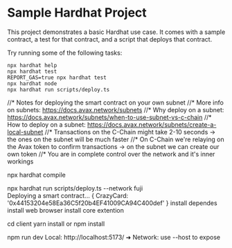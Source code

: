 # Sample Hardhat Project

This project demonstrates a basic Hardhat use case. It comes with a sample contract, a test for that contract, and a script that deploys that contract.

Try running some of the following tasks:

```shell
npx hardhat help
npx hardhat test
REPORT_GAS=true npx hardhat test
npx hardhat node
npx hardhat run scripts/deploy.ts
```


//* Notes for deploying the smart contract on your own subnet
//* More info on subnets: https://docs.avax.network/subnets
//* Why deploy on a subnet: https://docs.avax.network/subnets/when-to-use-subnet-vs-c-chain
//* How to deploy on a subnet: https://docs.avax.network/subnets/create-a-local-subnet
//* Transactions on the C-Chain might take 2-10 seconds -> the ones on the subnet will be much faster
//* On C-Chain we're relaying on the Avax token to confirm transactions -> on the subnet we can create our own token
//* You are in complete control over the network and it's inner workings

npx hardhat compile

npx hardhat run scripts/deploy.ts --network fuji  
Deploying a smart contract...
{ CrazyCard: '0x44153204e58Ea36C5f20b4EF41009CA94C400def' }
install dependes 
install web browser 
install core extention 


cd client 
yarn install 
or npm install
 
npm run dev
Local:   http://localhost:5173/
➜  Network: use --host to expose

  
